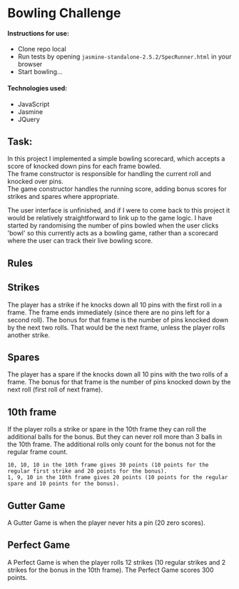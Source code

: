 
Bowling Challenge
=================

#### Instructions for use:
  - Clone repo local
  - Run tests by opening ```jasmine-standalone-2.5.2/SpecRunner.html``` in your browser
  - Start bowling...

#### Technologies used:
  - JavaScript
  - Jasmine
  - JQuery

Task:
-----

In this project I implemented a simple bowling scorecard, which accepts a score of knocked down pins for each frame bowled.  
The frame constructor is responsible for handling the current roll and knocked over pins.  
The game constructor handles the running score, adding bonus scores for strikes and spares where appropriate.  
  
The user interface is unfinished, and if I were to come back to this project it would be relatively straightforward to link up to the game logic. I have started by randomising the number of pins bowled when the user clicks 'bowl' so this currently acts as a bowling game, rather than a scorecard where the user can track their live bowling score.


## Rules

## Strikes

The player has a strike if he knocks down all 10 pins with the first roll in a frame. The frame ends immediately (since there are no pins left for a second roll). The bonus for that frame is the number of pins knocked down by the next two rolls. That would be the next frame, unless the player rolls another strike.

## Spares

The player has a spare if the knocks down all 10 pins with the two rolls of a frame. The bonus for that frame is the number of pins knocked down by the next roll (first roll of next frame).

## 10th frame

If the player rolls a strike or spare in the 10th frame they can roll the additional balls for the bonus. But they can never roll more than 3 balls in the 10th frame. The additional rolls only count for the bonus not for the regular frame count.

    10, 10, 10 in the 10th frame gives 30 points (10 points for the regular first strike and 20 points for the bonus).
    1, 9, 10 in the 10th frame gives 20 points (10 points for the regular spare and 10 points for the bonus).

## Gutter Game

A Gutter Game is when the player never hits a pin (20 zero scores).

## Perfect Game

A Perfect Game is when the player rolls 12 strikes (10 regular strikes and 2 strikes for the bonus in the 10th frame). The Perfect Game scores 300 points.
